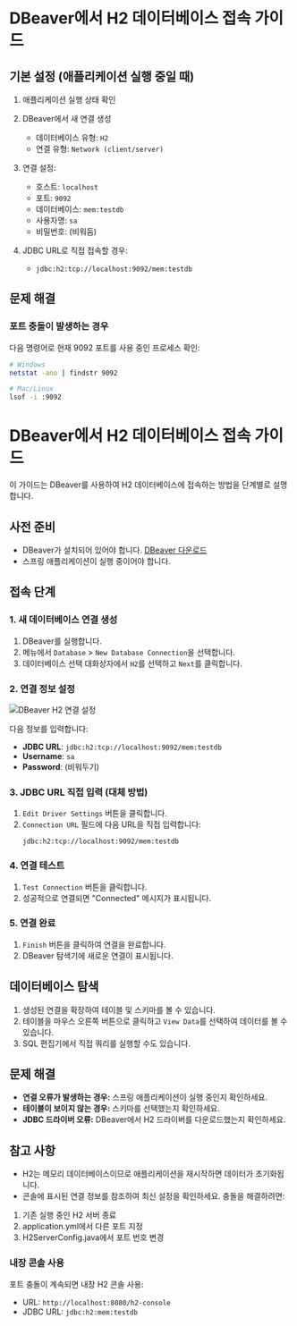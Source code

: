 # DBeaver에서 H2 데이터베이스 접속 가이드

## 기본 설정 (애플리케이션 실행 중일 때)

1. 애플리케이션 실행 상태 확인
2. DBeaver에서 새 연결 생성
   - 데이터베이스 유형: `H2`
   - 연결 유형: `Network (client/server)`

3. 연결 설정:
   - 호스트: `localhost`
   - 포트: `9092`
   - 데이터베이스: `mem:testdb`
   - 사용자명: `sa` 
   - 비밀번호: (비워둠)

4. JDBC URL로 직접 접속할 경우:
   - `jdbc:h2:tcp://localhost:9092/mem:testdb`

## 문제 해결

### 포트 충돌이 발생하는 경우

다음 명령어로 현재 9092 포트를 사용 중인 프로세스 확인:

```bash
# Windows
netstat -ano | findstr 9092

# Mac/Linux
lsof -i :9092
```
# DBeaver에서 H2 데이터베이스 접속 가이드

이 가이드는 DBeaver를 사용하여 H2 데이터베이스에 접속하는 방법을 단계별로 설명합니다.

## 사전 준비

- DBeaver가 설치되어 있어야 합니다. [DBeaver 다운로드](https://dbeaver.io/download/)
- 스프링 애플리케이션이 실행 중이어야 합니다.

## 접속 단계

### 1. 새 데이터베이스 연결 생성

1. DBeaver를 실행합니다.
2. 메뉴에서 `Database` > `New Database Connection`을 선택합니다.
3. 데이터베이스 선택 대화상자에서 `H2`를 선택하고 `Next`를 클릭합니다.

### 2. 연결 정보 설정

![DBeaver H2 연결 설정](https://dbeaver.io/wp-content/uploads/2015/09/connection-wizard-h2.png)

다음 정보를 입력합니다:

- **JDBC URL**: `jdbc:h2:tcp://localhost:9092/mem:testdb`
- **Username**: `sa`
- **Password**: (비워두기)

### 3. JDBC URL 직접 입력 (대체 방법)

1. `Edit Driver Settings` 버튼을 클릭합니다.
2. `Connection URL` 필드에 다음 URL을 직접 입력합니다:
   ```
   jdbc:h2:tcp://localhost:9092/mem:testdb
   ```

### 4. 연결 테스트

1. `Test Connection` 버튼을 클릭합니다.
2. 성공적으로 연결되면 "Connected" 메시지가 표시됩니다.

### 5. 연결 완료

1. `Finish` 버튼을 클릭하여 연결을 완료합니다.
2. DBeaver 탐색기에 새로운 연결이 표시됩니다.

## 데이터베이스 탐색

1. 생성된 연결을 확장하여 테이블 및 스키마를 볼 수 있습니다.
2. 테이블을 마우스 오른쪽 버튼으로 클릭하고 `View Data`를 선택하여 데이터를 볼 수 있습니다.
3. SQL 편집기에서 직접 쿼리를 실행할 수도 있습니다.

## 문제 해결

- **연결 오류가 발생하는 경우:** 스프링 애플리케이션이 실행 중인지 확인하세요.
- **테이블이 보이지 않는 경우:** 스키마를 선택했는지 확인하세요.
- **JDBC 드라이버 오류:** DBeaver에서 H2 드라이버를 다운로드했는지 확인하세요.

## 참고 사항

- H2는 메모리 데이터베이스이므로 애플리케이션을 재시작하면 데이터가 초기화됩니다.
- 콘솔에 표시된 연결 정보를 참조하여 최신 설정을 확인하세요.
충돌을 해결하려면:
1. 기존 실행 중인 H2 서버 종료
2. application.yml에서 다른 포트 지정
3. H2ServerConfig.java에서 포트 번호 변경

### 내장 콘솔 사용

포트 충돌이 계속되면 내장 H2 콘솔 사용:
- URL: `http://localhost:8080/h2-console`
- JDBC URL: `jdbc:h2:mem:testdb`
